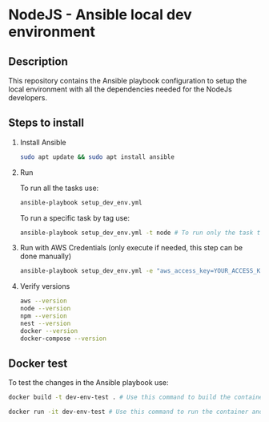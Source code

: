 # NodeJS - Ansible local dev environment

## Description

This repository contains the Ansible playbook configuration to setup the local environment with all the dependencies needed for the NodeJs developers.

## Steps to install

1. Install Ansible

   ```bash
   sudo apt update && sudo apt install ansible
   ```

2. Run

   To run all the tasks use:

   ```bash
   ansible-playbook setup_dev_env.yml
   ```

   To run a specific task by tag use:

   ```bash
   ansible-playbook setup_dev_env.yml -t node # To run only the task to install node and dependencies
   ```

3. Run with AWS Credentials (only execute if needed, this step can be done manually)

   ```bash
   ansible-playbook setup_dev_env.yml -e "aws_access_key=YOUR_ACCESS_KEY aws_secret_key=YOUR_SECRET_KEY aws_region=YOUR_REGION"
   ```

4. Verify versions

   ```bash
   aws --version
   node --version
   npm --version
   nest --version
   docker --version
   docker-compose --version
   ```

## Docker test

To test the changes in the Ansible playbook use:

```bash
docker build -t dev-env-test . # Use this command to build the container

docker run -it dev-env-test # Use this command to run the container and enter on it
```
